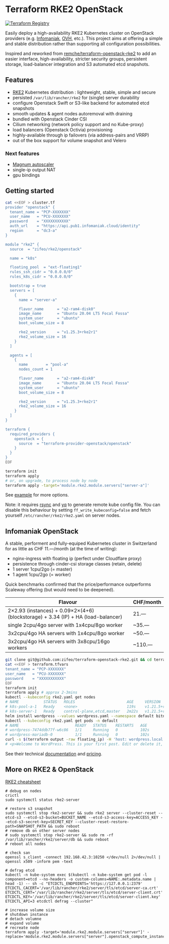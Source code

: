 # Terraform RKE2 OpenStack

[![Terraform Registry](https://img.shields.io/badge/terraform-registry-blue.svg)](https://registry.terraform.io/modules/zifeo/rke2/openstack/latest)

Easily deploy a high-availability RKE2 Kubernetes cluster on OpenStack providers
(e.g. [Infomaniak](https://www.infomaniak.com/fr/hebergement/public-cloud),
[OVH](https://www.ovhcloud.com/fr/public-cloud/), etc.). This project aims at
offering a simple and stable distribution rather than supporting all
configuration possibilities.

Inspired and reworked from
[remche/terraform-openstack-rke2](https://github.com/remche/terraform-openstack-rke2)
to add an easier interface, high-availability, stricter security groups,
persistent storage, load-balancer integration and S3 automated etcd snapshots.

## Features

- [RKE2](https://docs.rke2.io) Kubernetes distribution : lightweight, stable,
  simple and secure
- persisted `/var/lib/rancher/rke2` for (single) server durability
- configure Openstack Swift or S3-like backend for automated etcd snapshots
- smooth updates & agent nodes autoremoval with draining
- bundled with Openstack Cinder CSI
- Cilium networking (network policy support and no Kube-proxy)
- load balancers (Openstack Octivia) provisioning
- highly-available through ip failovers (via address-pairs and VRRP)
- out of the box support for volume snapshot and Velero

### Next features

- [Magnum autoscaler](https://github.com/kubernetes/autoscaler/tree/master/cluster-autoscaler/cloudprovider/magnum)
- single-ip output NAT
- gpu bindings

## Getting started

```bash
cat <<EOF > cluster.tf
provider "openstack" {
  tenant_name = "PCP-XXXXXXX"
  user_name   = "PCU-XXXXXXX"
  password    = "XXXXXXXXXXX"
  auth_url    = "https://api.pub1.infomaniak.cloud/identity"
  region      = "dc3-a"
}

module "rke2" {
  source  = "zifeo/rke2/openstack"

  name = "k8s"

  floating_pool  = "ext-floating1"
  rules_ssh_cidr = "0.0.0.0/0"
  rules_k8s_cidr = "0.0.0.0/0"

  bootstrap = true
  servers = [
    {
      name = "server-a"

      flavor_name      = "a2-ram4-disk0"
      image_name       = "Ubuntu 20.04 LTS Focal Fossa"
      system_user      = "ubuntu"
      boot_volume_size = 8

      rke2_version     = "v1.25.3+rke2r1"
      rke2_volume_size = 16
    }
  ]

  agents = [
    {
      name        = "pool-a"
      nodes_count = 1

      flavor_name      = "a2-ram4-disk0"
      image_name       = "Ubuntu 20.04 LTS Focal Fossa"
      system_user      = "ubuntu"
      boot_volume_size = 8

      rke2_version     = "v1.25.3+rke2r1"
      rke2_volume_size = 16
    }
  ]
}

terraform {
  required_providers {
    openstack = {
      source  = "terraform-provider-openstack/openstack"
    }
  }
}
EOF

terraform init
terraform apply
# or, on upgrade, to process node by node
terraform apply -target='module.rke2.module.servers["server-a"]'
```

See [example](./example/main.tf) for more options.

Note: it requires [rsync](https://rsync.samba.org) and
[yq](https://github.com/mikefarah/yq) to generate remote kube config file. You
can disable this behaviour by setting `ff_write_kubeconfig=false` and fetch
yourself `/etc/rancher/rke2/rke2.yaml` on server nodes.

## Infomaniak OpenStack

A stable, performent and fully-equiped Kubernetes cluster in Switzerland for as
little as CHF 11.—/month (at the time of writing):

- nginx-ingress with floating ip (perfect under Cloudflare proxy)
- persistence through cinder-csi storage classes (retain, delete)
- 1 server 1cpu/2go (= master)
- 1 agent 1cpu/2go (= worker)

Quick benchmarks confirmed that the price/performance outperforms Scaleway
offering (but would need to be deepened).

| Flavour                                                                           | CHF/month |
| --------------------------------------------------------------------------------- | --------- |
| 2×2.93 (instances) + 0.09×2×(4+6) (blockstorage) + 3.34 (IP) + HA (load-balancer) | 21.—      |
| single 2cpu/4go server with 1x4cpu/8go worker                                     | ~35.—     |
| 3x2cpu/4go HA servers with 1x4cpu/8go worker                                      | ~50.—     |
| 3x2cpu/4go HA servers with 3x8cpu/16go workers                                    | ~110.—    |

```bash
git clone git@github.com:zifeo/terraform-openstack-rke2.git && cd terraform-openstack-rke2/example
cat <<EOF > terraform.tfvars
tenant_name = "PCP-XXXXXXX"
user_name   = "PCU-XXXXXXX"
password    = "XXXXXXXXXXX"
EOF
terraform init
terraform apply # approx 2-3mins
kubectl --kubeconfig rke2.yaml get nodes
# NAME           STATUS   ROLES                       AGE     VERSION
# k8s-pool-a-1   Ready    <none>                      119s    v1.21.5+rke2r2
# k8s-server-1   Ready    control-plane,etcd,master   2m22s   v1.21.5+rke2r2
helm install wordpress --values wordpress.yaml --namespace default bitnami/wordpress
kubectl --kubeconfig rke2.yaml get pods -n default
# NAME                         READY   STATUS    RESTARTS   AGE
# wordpress-7474ddb77f-w6c86   1/1     Running   0          102s
# wordpress-mariadb-0          1/1     Running   0          102s
curl -s $(terraform output -raw floating_ip) -H 'host: wordpress.local' | grep Welcome
# <p>Welcome to WordPress. This is your first post. Edit or delete it, then start writing!</p>
```

See their technical [documentation](https://docs.infomaniak.cloud) and
[pricing](https://www.infomaniak.com/fr/hebergement/public-cloud/tarifs).

## More on RKE2 & OpenStack

[RKE2 cheatsheet](https://gist.github.com/superseb/3b78f47989e0dbc1295486c186e944bf)

```
# debug on nodes
crictl
sudo systemctl status rke2-server

# restore s3 snapshot
sudo systemctl stop rke2-server && sudo rke2 server --cluster-reset --etcd-s3 --etcd-s3-bucket=BUCKET_NAME --etcd-s3-access-key=ACCESS_KEY --etcd-s3-secret-key=SECRET_KEY --cluster-reset-restore-path=SNAPSHOT_PATH && sudo reboot
# remove db on other server nodes
# sudo systemctl stop rke2-server && sudo rm -rf /var/lib/rancher/rke2/server/db && sudo reboot
# reboot all nodes

# check san
openssl s_client -connect 192.168.42.3:10250 </dev/null 2>/dev/null | openssl x509 -inform pem -text

# defrag etcd
kubectl -n kube-system exec $(kubectl -n kube-system get pod -l component=etcd --no-headers -o custom-columns=NAME:.metadata.name | head -1) -- sh -c "ETCDCTL_ENDPOINTS='https://127.0.0.1:2379' ETCDCTL_CACERT='/var/lib/rancher/rke2/server/tls/etcd/server-ca.crt' ETCDCTL_CERT='/var/lib/rancher/rke2/server/tls/etcd/server-client.crt' ETCDCTL_KEY='/var/lib/rancher/rke2/server/tls/etcd/server-client.key' ETCDCTL_API=3 etcdctl defrag --cluster"

# increase volume size
# shutdown instance
# detach volumne
# expand volume
# recreate node
terraform apply -target='module.rke2.module.servers["server"]' -replace='module.rke2.module.servers["server"].openstack_compute_instance_v2.instance[0]'
```
